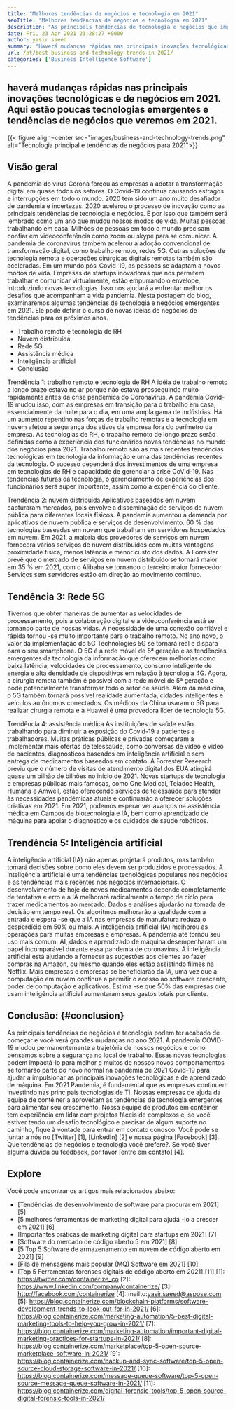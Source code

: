 ```yaml
---
title: "Melhores tendências de negócios e tecnologia em 2021" 
seoTitle: "Melhores tendências de negócios e tecnologia em 2021" 
description: "As principais tendências de tecnologia e negócios que impulsionarão todos os negócios em 2021. Acredito que todos os negócios em todo o mundo devem adotar essas novas tendências de tecnologia." 
date: Fri, 23 Apr 2021 23:28:27 +0000
author: yasir saeed
summary: "Haverá mudanças rápidas nas principais inovações tecnológicas e comerciais em 2021. Aqui estão poucas tecnologias emergentes e tendências de negócios que veremos em 2021." 
url: /pt/best-business-and-technology-trends-in-2021/
categories: ['Business Intelligence Software']
---
```


## haverá mudanças rápidas nas principais inovações tecnológicas e de negócios em 2021. Aqui estão poucas tecnologias emergentes e tendências de negócios que veremos em 2021.

{{< figure align=center src="images/business-and-technology-trends.png" alt="Tecnologia principal e tendências de negócios para 2021">}}


## **Visão geral**
A pandemia do vírus Corona forçou as empresas a adotar a transformação digital em quase todos os setores. O Covid-19 continua causando estragos e interrupções em todo o mundo. 2020 tem sido um ano muito desafiador de pandemia e incertezas. 2020 acelerou o processo de inovação como as principais tendências de tecnologia e negócios. É por isso que também será lembrado como um ano que mudou nossos modos de vida. Muitas pessoas trabalhando em casa. Milhões de pessoas em todo o mundo precisam confiar em videoconferência como zoom ou skype para se comunicar.
A pandemia de coronavírus também acelerou a adoção convencional de transformação digital, como trabalho remoto, redes 5G. Outras soluções de tecnologia remota e operações cirúrgicas digitais remotas também são aceleradas. Em um mundo pós-Covid-19, as pessoas se adaptam a novos modos de vida. Empresas de startups inovadoras que nos permitem trabalhar e comunicar virtualmente, estão empurrando o envelope, introduzindo novas tecnologias. Isso nos ajudará a enfrentar melhor os desafios que acompanham a vida pandemia. Nesta postagem do blog, examinaremos algumas tendências de tecnologia e negócios emergentes em 2021. Ele pode definir o curso de novas idéias de negócios de tendências para os próximos anos.
  * Trabalho remoto e tecnologia de RH
  * Nuvem distribuída
  * Rede 5G
  * Assistência médica
  * Inteligência artificial
  * Conclusão

Trendência 1: trabalho remoto e tecnologia de RH
A idéia de trabalho remoto a longo prazo estava no ar porque não estava prosseguindo muito rapidamente antes da crise pandêmica do Coronavírus. A pandemia Covid-19 mudou isso, com as empresas em transição para o trabalho em casa, essencialmente da noite para o dia, em uma ampla gama de indústrias. Há um aumento repentino nas forças de trabalho remotas e a tecnologia em nuvem afetou a segurança dos ativos da empresa fora do perímetro da empresa.
As tecnologias de RH, o trabalho remoto de longo prazo serão definidas como a experiência dos funcionários novas tendências no mundo dos negócios para 2021. Trabalho remoto são as mais recentes tendências tecnológicas em tecnologia da informação e uma das tendências recentes da tecnologia. O sucesso dependerá dos investimentos de uma empresa em tecnologias de RH e capacidade de gerenciar a crise CoVid-19. Nas tendências futuras da tecnologia, o gerenciamento de experiências dos funcionários será super importante, assim como a experiência do cliente.

Trendência 2: nuvem distribuída
Aplicativos baseados em nuvem capturaram mercados, pois envolve a disseminação de serviços de nuvem pública para diferentes locais físicos. A pandemia aumentou a demanda por aplicativos de nuvem pública e serviços de desenvolvimento. 60 % das tecnologias baseadas em nuvem que trabalham em servidores hospedados em nuvem.
Em 2021, a maioria dos provedores de serviços em nuvem fornecerá vários serviços de nuvem distribuídos com muitas vantagens proximidade física, menos latência e menor custo dos dados. A Forrester prevê que o mercado de serviços em nuvem distribuído se tornará maior em 35 % em 2021, com o Alibaba se tornando o terceiro maior fornecedor. Serviços sem servidores estão em direção ao movimento contínuo.

## Tendência 3: Rede 5G
Tivemos que obter maneiras de aumentar as velocidades de processamento, pois a colaboração digital e a videoconferência está se tornando parte de nossas vidas. A necessidade de uma conexão confiável e rápida tornou -se muito importante para o trabalho remoto. No ano novo, o valor da implementação do 5G Technologies 5G se tornará real e dispara para o seu smartphone. O 5G é a rede móvel de 5ª geração e as tendências emergentes da tecnologia da informação que oferecem melhorias como baixa latência, velocidades de processamento, consumo inteligente de energia e alta densidade de dispositivos em relação à tecnologia 4G.
Agora, a cirurgia remota também é possível com a rede móvel de 5ª geração e pode potencialmente transformar todo o setor de saúde. Além da medicina, o 5G também tornará possível realidade aumentada, cidades inteligentes e veículos autônomos conectados. Os médicos da China usaram o 5G para realizar cirurgia remota e a Huawei é uma provedora líder de tecnologia 5G.

Trendência 4: assistência médica
As instituições de saúde estão trabalhando para diminuir a exposição do Covid-19 a pacientes e trabalhadores. Muitas práticas públicas e privadas começaram a implementar mais ofertas de telessaúde, como conversas de vídeo e vídeo de pacientes, diagnósticos baseados em inteligência artificial e sem entrega de medicamentos baseados em contato. A Forrester Research previu que o número de visitas de atendimento digital dos EUA atingirá quase um bilhão de bilhões no início de 2021.
Novas startups de tecnologia e empresas públicas mais famosas, como One Medical, Teladoc Health, Humana e Amwell, estão oferecendo serviços de telessaúde para atender às necessidades pandêmicas atuais e continuarão a oferecer soluções criativas em 2021. Em 2021, podemos esperar ver avanços na assistência médica em Campos de biotecnologia e IA, bem como aprendizado de máquina para apoiar o diagnóstico e os cuidados de saúde robóticos.

## Trendência 5: Inteligência artificial
A inteligência artificial (IA) não apenas projetará produtos, mas também tomará decisões sobre como eles devem ser produzidos e processados. A inteligência artificial é uma tendências tecnológicas populares nos negócios e as tendências mais recentes nos negócios internacionais. O desenvolvimento de hoje de novos medicamentos depende completamente de tentativa e erro e a IA melhorará radicalmente o tempo de ciclo para trazer medicamentos ao mercado. Dados e análises ajudarão na tomada de decisão em tempo real. Os algoritmos melhorarão a qualidade com a entrada e espera -se que a IA nas empresas de manufatura reduza o desperdício em 50% ou mais.
A inteligência artificial (IA) melhorou as operações para muitas empresas e empresas. A pandemia até tornou seu uso mais comum. AI, dados e aprendizado de máquina desempenharam um papel incomparável durante essa pandemia de coronavírus. A inteligência artificial está ajudando a fornecer as sugestões aos clientes ao fazer compras na Amazon, ou mesmo quando eles estão assistindo filmes na Netflix. Mais empresas e empresas se beneficiarão da IA, uma vez que a computação em nuvem continua a permitir o acesso ao software crescente, poder de computação e aplicativos. Estima -se que 50% das empresas que usam inteligência artificial aumentaram seus gastos totais por cliente.

## Conclusão: {#conclusion}
As principais tendências de negócios e tecnologia podem ter acabado de começar e você verá grandes mudanças no ano 2021. A pandemia COVID-19 mudou permanentemente a trajetória de nossos negócios e como pensamos sobre a segurança no local de trabalho. Essas novas tecnologias podem impactá-lo para melhor e muitos de nossos novos comportamentos se tornarão parte do novo normal na pandemia de 2021 Covid-19 para ajudar a impulsionar as principais inovações tecnológicas e de aprendizado de máquina. Em 2021 Pandemia, é fundamental que as empresas continuem investindo nas principais tecnologias de TI.
Nossas empresas de ajuda da equipe de contêiner a aproveitam as tendências de tecnologia emergentes para alimentar seu crescimento. Nossa equipe de produtos em contêiner tem experiência em lidar com projetos fáceis de complexos e, se você estiver tendo um desafio tecnológico e precisar de algum suporte no caminho, fique à vontade para entrar em contato conosco.
Você pode se juntar a nós no [Twitter] [1], [LinkedIn] [2] e nossa página [Facebook] [3]. Que tendências de negócios e tecnologia você prefere?. Se você tiver alguma dúvida ou feedback, por favor [entre em contato] [4].

## Explore
Você pode encontrar os artigos mais relacionados abaixo:
  * [Tendências de desenvolvimento de software para procurar em 2021] [5]
  * [5 melhores ferramentas de marketing digital para ajudá -lo a crescer em 2021] [6]
  * [Importantes práticas de marketing digital para startups em 2021] [7]
  * [Software do mercado de código aberto 5 em 2021] [8]
  * [5 Top 5 Software de armazenamento em nuvem de código aberto em 2021] [9]
  * [Fila de mensagens mais popular (MQ) Software em 2021] [10]
  * [Top 5 Ferramentas forenses digitais de código aberto em 2021] [11]
[1]: https://twitter.com/containerize_co
[2]: https://www.linkedin.com/company/containerize/
[3]: http://facebook.com/containerize
[4]: mailto:yasir.saeed@aspose.com
[5]: https://blog.containerize.com/blockchain-platforms/software-development-trends-to-look-out-for-in-2021/
[6]: https://blog.containerize.com/marketing-automation/5-best-digital-marketing-tools-to-help-you-grow-in-2021/
[7]: https://blog.containerize.com/marketing-automation/important-digital-marketing-practices-for-startups-in-2021/
[8]: https://blog.containerize.com/marketplace/top-5-open-source-marketplace-software-in-2021/
[9]: https://blog.containerize.com/backup-and-sync-software/top-5-open-source-cloud-storage-software-in-2021/
[10]: https://blog.containerize.com/message-queue-software/top-5-open-source-message-queue-software-in-2021/
[11]: https://blog.containerize.com/digital-forensic-tools/top-5-open-source-digital-forensic-tools-in-2021/
